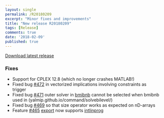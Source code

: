 ```yaml
---
layout: single
permalink: /R20180209
excerpt: "Minor fixes and improvements"
title: "New release R20180209"
tags: [Release]
comments: true
date: '2018-02-09'
published: true
---
```


[Download latest release](/download)

### Fixes

* Support for CPLEX 12.8 (which no longer crashes MATLAB!)
* Fixed bug [#472](github.com/yalmip/YALMIP/issues/472) in vectorized implications involving constraints as trigger
* Fixed bug [#471](github.com/yalmip/YALMIP/issues/471) outer solver in [bmibnb](yalmip.github.io/solver/bmibnb/) cannot be selected when bmibnb used in (yalmip.github.io/command/solvebilevel/)
* Fixed bug [#469](github.com/yalmip/YALMIP/issues/469) so that size operator works as expected on nD-arrays
* Feature [#465](github.com/yalmip/YALMIP/issues/465) [export](yalmip.github.io/command/export/) now supports [intlinprog](yalmip.github.io/solver/intlinprog/)











